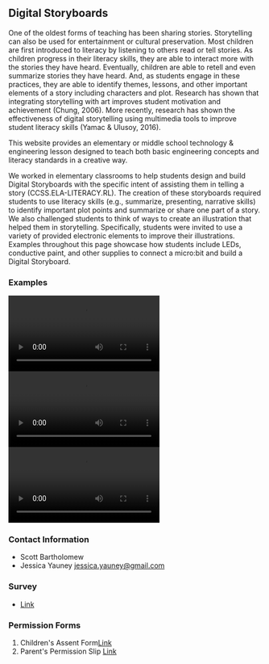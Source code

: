 ## Digital Storyboards

One of the oldest forms of teaching has been sharing stories. Storytelling can also be used for entertainment or cultural preservation. Most children are first introduced to literacy by listening to others read or tell stories. As children progress in their literacy skills, they are able to interact more with the stories they have heard. Eventually, children are able to retell and even summarize stories they have heard. And, as students engage in these practices, they are able to identify themes, lessons, and other important elements of a story including characters and plot. Research has shown that integrating storytelling with art improves student motivation and achievement (Chung, 2006). More recently, research has shown the effectiveness of digital storytelling using multimedia tools to improve student literacy skills (Yamac & Ulusoy, 2016). 

This website provides an elementary or middle school technology & engineering lesson designed to teach both basic engineering concepts and literacy standards in a creative way.

We worked in elementary classrooms to help students design and build Digital Storyboards with the specific intent of assisting them in telling a story (CCSS.ELA-LITERACY.RL). The creation of these storyboards required students to use literacy skills (e.g., summarize, presenting, narrative skills) to identify important plot points and summarize or share one part of a story. We also challenged students to think of ways to create an illustration that helped them in storytelling. Specifically, students were invited to use a variety of provided electronic elements to improve their illustrations. Examples throughout this page showcase how students include LEDs, conductive paint, and other supplies to connect a micro:bit and build a Digital Storyboard.

<!--- ![Image](https://github.com/jessica-yauney/digital-storyboards/blob/gh-pages/starwars.png?raw=true) --->

### Examples
  <video src="https://user-images.githubusercontent.com/67326701/159186728-93d9788a-2a02-4f2c-9503-89df3d46cffa.mp4" controls="controls" style="max-height:640px;">
  </video>
<video src="https://user-images.githubusercontent.com/67326701/159186586-7d438ab3-b8cb-4f6a-b4a8-73946571134d.mp4" controls="controls" style="max-height:640px;">
  </video>
<video src="https://user-images.githubusercontent.com/67326701/159186424-509e931c-2ad4-45dc-a5e1-cb2451b1d2ad.mp4" controls="controls" style="max-height:640px;">
  </video>
  
### Contact Information 
- Scott Bartholomew
- Jessica Yauney [jessica.yauney@gmail.com](mailto:jessica.yauney@gmail.com)
### Survey

- [Link](https://github.com/jessica-yauney/digital-storyboards/blob/gh-pages/Elementary%20Student%20Coding%20Attitudes%20Survey.pdf) 

### Permission Forms

1. Children's Assent Form[Link](https://github.com/jessica-yauney/digital-storyboards/blob/gh-pages/childassent7to14_final.doc) 
2. Parent's Permission Slip [Link](https://github.com/jessica-yauney/digital-storyboards/blob/gh-pages/parentalpermission_final.doc)
